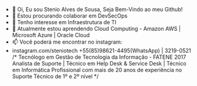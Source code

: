 - 👋 Oi, Eu sou Stenio Alves de Sousa, Seja Bem-Vindo ao meu Github!
- 💞️ Estou procurando colaborar em DevSecOps
- 👀 Tenho interesse em Infraestrutura de TI
- 🌱 Atualmente estou aprendendo Cloud Computing - Amazon AWS | Microsoft Azure | Oracle Cloud 
- 📫 Você poderá me encontrar no instagram:
- instagram.com/steniotech
+55(85)98621-4495(WhatsApp) | 3219-0521 
  /* Tecnólogo em Gestão de Tecnologia da Informação - FATENE 2017 
     Analista de Suporte | Técnico em Help Desk & Service Desk | Técnico em Informática 
     Profissional com mais de 20 anos de experiência no Suporte Técnico de 1º e 2º nível
        */ 
 


